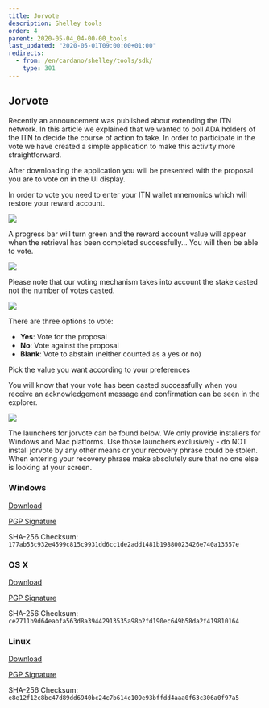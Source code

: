 ```yaml
---
title: Jorvote
description: Shelley tools
order: 4
parent: 2020-05-04_04-00-00_tools
last_updated: "2020-05-01T09:00:00+01:00"
redirects:
  - from: /en/cardano/shelley/tools/sdk/
    type: 301
---
```

## Jorvote

Recently an announcement was published about extending the ITN network. In this article we explained that we wanted to poll ADA holders of the ITN to decide the course of action to take. In order to participate in the vote we have created a simple application to make this activity more straightforward. 

After downloading the application you will be presented with the proposal you are to vote on in the UI display. 

In order to vote you need to enter your ITN wallet mnemonics which will restore your reward account. 

![](https://staging-testnets-cardano.netlify.app/images/jorvote-image3.png)

A progress bar will turn green and the reward account value will appear when the retrieval has been completed successfully... You will then be able to vote.

![](https://staging-testnets-cardano.netlify.app/images/jorvote-image4.png)

Please note that our voting mechanism takes into account the stake casted not the number of votes casted.

![](https://staging-testnets-cardano.netlify.app/images/jorvote-image6.png)

There are three options to vote:

* **Yes**: Vote for the proposal
* **No**: Vote against the proposal
* **Blank**: Vote to abstain (neither counted as a yes or no)

Pick the value you want according to your preferences

You will know that your vote has been casted successfully when you receive an acknowledgement message and confirmation can be seen in the explorer.

![](https://staging-testnets-cardano.netlify.app/images/jorvote-image1.png)

The launchers for jorvote can be found below. We only provide installers for Windows and Mac platforms. Use those launchers exclusively - do NOT install jorvote by any other means or your recovery phrase could be stolen. When entering your recovery phrase make absolutely sure that no one else is looking at your screen.

### Windows

[Download](https://s3.eu-west-2.amazonaws.com/update-jormungandr-incentivized.iohk.io/jorvote-v1.0.0-x86_64-pc-windows-msvc-default-signed.zip)

[PGP Signature](https://s3.eu-west-2.amazonaws.com/update-jormungandr-incentivized.iohk.io/jorvote-v1.0.0-x86_64-pc-windows-msvc-default-signed.zip.asc)

SHA-256 Checksum: `177ab53c932e4599c815c9931dd6cc1de2add1481b19880023426e740a13557e`

### OS X

[Download](https://s3.eu-west-2.amazonaws.com/update-jormungandr-incentivized.iohk.io/jorvote-v1.0.0-x86_64-apple-darwin-default-signed.tar.gz)

[PGP Signature](https://s3.eu-west-2.amazonaws.com/update-jormungandr-incentivized.iohk.io/jorvote-v1.0.0-x86_64-apple-darwin-default-signed.tar.gz.asc)

SHA-256 Checksum: `ce2711b9d64eabfa563d8a39442913535a98b2fd190ec649b58da2f419810164`

### Linux

[Download](https://s3.eu-west-2.amazonaws.com/update-jormungandr-incentivized.iohk.io/jorvote-v1.0.0-x86_64-unknown-linux-gnu-default.tar.gz)

[PGP Signature](https://s3.eu-west-2.amazonaws.com/update-jormungandr-incentivized.iohk.io/jorvote-v1.0.0-x86_64-unknown-linux-gnu-default.tar.gz.asc)

SHA-256 Checksum: `e8e12f12c8bc47d89dd6940bc24c7b614c109e93bffdd4aaa0f63c306a0f97a5`
